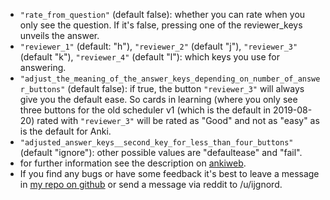 - `"rate_from_question"` (default false): whether you can rate when you only see the question. If it's false, pressing one of the reviewer_keys unveils the answer.
- `"reviewer_1"` (default: "h"), `"reviewer_2"` (default "j"), `"reviewer_3"` (default "k"), `"reviewer_4"` (default "l"): which keys you use for answering.
- `"adjust_the_meaning_of_the_answer_keys_depending_on_number_of_answer_buttons"` (default false): if true, the button `"reviewer_3"` will always give you the default ease. So cards in learning (where you only see three buttons for the old scheduler v1 (which is the default in 2019-08-20) rated with `"reviewer_3"` will be rated as "Good" and not as "easy" as is the default for Anki.
- `"adjusted_answer_keys__second_key_for_less_than_four_buttons"` (default "ignore"): other possible values are "defaultease" and "fail".
- for further information see the description on [ankiweb](https://ankiweb.net/shared/info/850294128).
- If you find any bugs or have some feedback it's best to leave a message in [my repo on github](https://github.com/ijgnd/anki__jkl_answer_keys_configurable/issues) or send a message via reddit to /u/ijgnord.
 